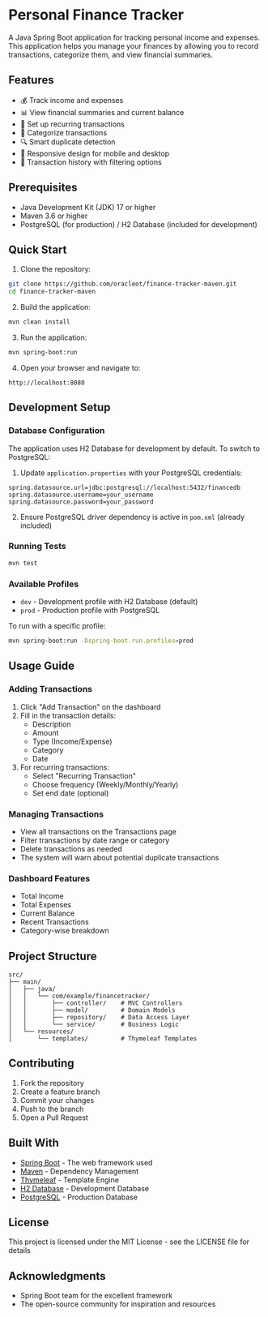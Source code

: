 # Personal Finance Tracker

A Java Spring Boot application for tracking personal income and expenses. This application helps you manage your finances by allowing you to record transactions, categorize them, and view financial summaries.

## Features

- 💰 Track income and expenses
- 📊 View financial summaries and current balance
- 🔄 Set up recurring transactions
- 📝 Categorize transactions
- 🔍 Smart duplicate detection
- 📱 Responsive design for mobile and desktop
- 📅 Transaction history with filtering options

## Prerequisites

- Java Development Kit (JDK) 17 or higher
- Maven 3.6 or higher
- PostgreSQL (for production) / H2 Database (included for development)

## Quick Start

1. Clone the repository:
```bash
git clone https://github.com/oracleot/finance-tracker-maven.git
cd finance-tracker-maven
```

2. Build the application:
```bash
mvn clean install
```

3. Run the application:
```bash
mvn spring-boot:run
```

4. Open your browser and navigate to:
```
http://localhost:8080
```

## Development Setup

### Database Configuration

The application uses H2 Database for development by default. To switch to PostgreSQL:

1. Update `application.properties` with your PostgreSQL credentials:
```properties
spring.datasource.url=jdbc:postgresql://localhost:5432/financedb
spring.datasource.username=your_username
spring.datasource.password=your_password
```

2. Ensure PostgreSQL driver dependency is active in `pom.xml` (already included)

### Running Tests

```bash
mvn test
```

### Available Profiles

- `dev` - Development profile with H2 Database (default)
- `prod` - Production profile with PostgreSQL

To run with a specific profile:
```bash
mvn spring-boot:run -Dspring-boot.run.profiles=prod
```

## Usage Guide

### Adding Transactions

1. Click "Add Transaction" on the dashboard
2. Fill in the transaction details:
   - Description
   - Amount
   - Type (Income/Expense)
   - Category
   - Date
3. For recurring transactions:
   - Select "Recurring Transaction"
   - Choose frequency (Weekly/Monthly/Yearly)
   - Set end date (optional)

### Managing Transactions

- View all transactions on the Transactions page
- Filter transactions by date range or category
- Delete transactions as needed
- The system will warn about potential duplicate transactions

### Dashboard Features

- Total Income
- Total Expenses
- Current Balance
- Recent Transactions
- Category-wise breakdown

## Project Structure

```
src/
├── main/
│   ├── java/
│   │   └── com/example/financetracker/
│   │       ├── controller/    # MVC Controllers
│   │       ├── model/         # Domain Models
│   │       ├── repository/    # Data Access Layer
│   │       └── service/       # Business Logic
│   └── resources/
│       └── templates/         # Thymeleaf Templates
```

## Contributing

1. Fork the repository
2. Create a feature branch
3. Commit your changes
4. Push to the branch
5. Open a Pull Request

## Built With

- [Spring Boot](https://spring.io/projects/spring-boot) - The web framework used
- [Maven](https://maven.apache.org/) - Dependency Management
- [Thymeleaf](https://www.thymeleaf.org/) - Template Engine
- [H2 Database](https://www.h2database.com/) - Development Database
- [PostgreSQL](https://www.postgresql.org/) - Production Database

## License

This project is licensed under the MIT License - see the LICENSE file for details

## Acknowledgments

- Spring Boot team for the excellent framework
- The open-source community for inspiration and resources
